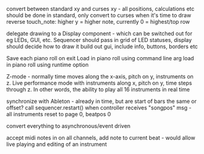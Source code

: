 convert between standard xy and curses xy - all positions, calculations etc should be done in standard, only convert to curses when it's time to draw
reverse touch_note: higher y = higher note, currently 0 = highest/top row

delegate drawing to a Display component - which can be switched out for eg LEDs, GUI, etc. Sequencer should pass in grid of LED statuses, display should decide how to draw it
build out gui, include info, buttons, borders etc

Save each piano roll on exit
Load in piano roll using command line arg
load in piano roll using runtime option

Z-mode - normally time moves along the x-axis, pitch on y, instruments on z. Live performance mode with instruments along x, pitch on y, time steps through z. In other words, the ability to play all 16 instruments in real time

synchronize with Ableton - already in time, but are start of bars the same or offset?
  call sequencer.restart() when controller receives "songpos" msg - all instruments reset to page 0, beatpos 0

convert everything to asynchronous/event driven

accept midi notes in on all channels, add note to current beat - would allow live playing and editing of an instrument
